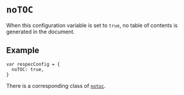 # `noTOC`

When this configuration variable is set to `true`, no table of contents is generated in the document. 

## Example

```JS
var respecConfig = {
  noTOC: true,
}
```

There is a corresponding class of [`notoc`](notoc-class).